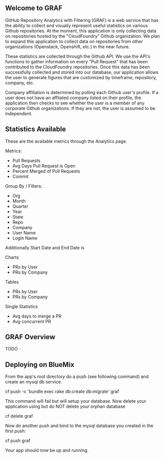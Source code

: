 ## Welcome to GRAF
GitHub Repository Analytics with Filtering (GRAF) is a web service that has the ability to collect and visually represent useful statistics on various Github repositories. At the moment, this application is only collecting data on repositories hosted by the "CloudFoundry" Github organization. We plan to expand this application to collect data on repositories from other organizations (Openstack, Openshift, etc.) in the near future.

These statistics are collected through the Github API. We use the API's functions to gather information on every "Pull Request" that has been contributed to the CloudFoundry repositories. Once this data has been successfully collected and stored into our database, our application allows the user to generate figures that are customized by timeframe, repository, company, etc.

Company affiliation is determined by polling each Github user's profile. If a user does not have an affliated company listed on their profile, the application then checks to see whether the user is a member of any corporate Github organizations. If they are not, the user is assumed to be independent.


## Statistics Available
These are the available metrics through the Analytics page.

Metrics:
 * Pull Requests
 * Avg Days Pull Request is Open
 * Percent Merged of Pull Requests
 * Commit

Group By / Filters:
 * Org
 * Month
 * Quarter
 * Year
 * State
 * Repo
 * Company
 * User Name
 * Login Name


Additionally Start Date and End Date is 


Charts
- PRs by User
- PRs by Company

Tables
- PRs by User
- PRs by Company

Single Statistics
- Avg days to merge a PR
- Avg concurrent PR

## GRAF Overview
TODO

## Deploying on BlueMix
From the app's root directory do a push (see following command) and create an mysql db service.

   cf push -c 'bundle exec rake db:create db:migrate' graf

This command will fail but will setup your database.  Now delete your application using but do NOT delete your orphan database

   cf delete graf

Now do another push and bind to the mysql database you created in the first push:

   cf push graf

Your app should now be up and running. 